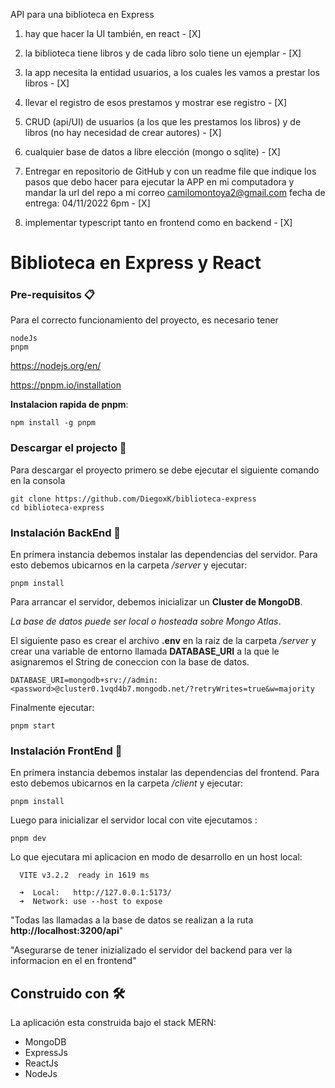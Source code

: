 API para una biblioteca en Express

1. hay que hacer la UI también, en react - [X]

2. la biblioteca tiene libros y de cada libro solo tiene un ejemplar - [X]

3. la app necesita la entidad usuarios, a los cuales les vamos a prestar los libros - [X]

4. llevar el registro de esos prestamos y mostrar ese registro - [X]

5. CRUD (api/UI) de usuarios (a los que les prestamos los libros) y de libros (no hay necesidad de crear autores) - [X]

6. cualquier base de datos a libre elección (mongo o sqlite) - [X]

7. Entregar en repositorio de GitHub y con un readme file que indique
   los pasos que debo hacer para ejecutar la APP en mi computadora
   y mandar la url del repo a mi correo camilomontoya2@gmail.com
   fecha de entrega: 04/11/2022 6pm - [X]

8. implementar typescript tanto en frontend como en backend - [X]

# Biblioteca en Express y React

### **Pre-requisitos** 📋

Para el correcto funcionamiento del proyecto, es necesario tener

```
nodeJs
pnpm
```

https://nodejs.org/en/

https://pnpm.io/installation

**Instalacion rapida de pnpm**:

```
npm install -g pnpm
```

### **Descargar el projecto** 🔧

Para descargar el proyecto primero se debe ejecutar el siguiente comando en la consola

```
git clone https://github.com/DiegoxK/biblioteca-express
cd biblioteca-express
```

### **Instalación BackEnd** 🔧

En primera instancia debemos instalar las dependencias del servidor. Para esto debemos ubicarnos en la carpeta _/server_ y ejecutar:

```
pnpm install
```

Para arrancar el servidor, debemos inicializar un **Cluster de MongoDB**.

_La base de datos puede ser local o hosteada sobre Mongo Atlas_.

El siguiente paso es crear el archivo **.env** en la raiz de la carpeta _/server_ y crear una variable de entorno llamada **DATABASE_URI** a la que le asignaremos el String de coneccion con la base de datos.

```
DATABASE_URI=mongodb+srv://admin:<password>@cluster0.1vqd4b7.mongodb.net/?retryWrites=true&w=majority

```

Finalmente ejecutar:

```
pnpm start
```

### Instalación FrontEnd 🔧

En primera instancia debemos instalar las dependencias del frontend. Para esto debemos ubicarnos en la carpeta _/client_ y ejecutar:

```
pnpm install
```

Luego para inicializar el servidor local con vite ejecutamos :

```
pnpm dev
```

Lo que ejecutara mi aplicacion en modo de desarrollo en un host local:

```
  VITE v3.2.2  ready in 1619 ms

  ➜  Local:   http://127.0.0.1:5173/
  ➜  Network: use --host to expose
```

"Todas las llamadas a la base de datos se realizan a la ruta **http://localhost:3200/api**"

"Asegurarse de tener inizializado el servidor del backend para ver la informacion en el en frontend"

## Construido con 🛠️

La aplicación esta construida bajo el stack MERN:

- MongoDB
- ExpressJs
- ReactJs
- NodeJs
